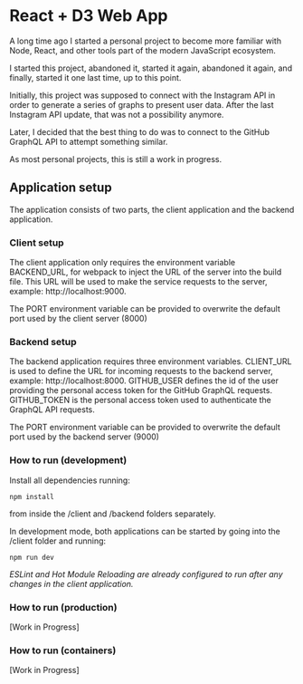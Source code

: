 # React + D3 Web App

A long time ago I started a personal project to become more familiar with Node, React, and other tools part of the modern JavaScript ecosystem.

I started this project, abandoned it, started it again, abandoned it again, and finally, started it one last time, up to this point.

Initially, this project was supposed to connect with the Instagram API in order to generate a series of graphs to present user data. After the last Instagram API update, that was not a possibility anymore. 

Later, I decided that the best thing to do was to connect to the GitHub GraphQL API to attempt something similar.

As most personal projects, this is still a work in progress.

## Application setup

The application consists of two parts, the client application and the backend application.

### Client setup

The client application only requires the environment variable BACKEND_URL, for webpack to inject the URL of the server into the build file. This URL will be used to make the service requests to the server, example: http://localhost:9000.

The PORT environment variable can be provided to overwrite the default port used by the client server (8000)

### Backend setup

The backend application requires three environment variables. CLIENT_URL is used to define the URL for incoming requests to the backend server, example: http://localhost:8000. GITHUB_USER defines the id of the user providing the personal access token for the GitHub GraphQL requests. GITHUB_TOKEN is the personal access token used to authenticate the GraphQL API requests.

The PORT environment variable can be provided to overwrite the default port used by the backend server (9000)

### How to run (development)

Install all dependencies running:

`npm install`

from inside the /client and /backend folders separately.

In development mode, both applications can be started by going into the /client folder and running:

`npm run dev`

*ESLint and Hot Module Reloading are already configured to run after any changes in the client application.*

### How to run (production)

[Work in Progress]

### How to run (containers)

[Work in Progress]